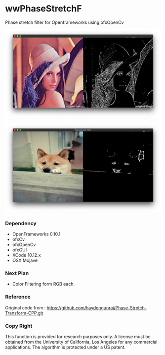 # wwPhaseStretchF
Phase stretch filter for Openframeworks using ofxOpenCv

![PST example]( https://github.com/bemoregt/ofxPhaseStretchF/blob/master/test.jpg "example")

![PST example]( https://github.com/bemoregt/ofxPhaseStretchF/blob/master/ScrShot.png "example2")

### Dependency
- OpenFrameworks 0.10.1
- ofxCv
- ofxOpenCv
- ofxGUI
- XCode 10.12.x
- OSX Mojave

### Next Plan
- Color Filtering form RGB each.

### Reference
Original code from : https://github.com/haydengunraj/Phase-Stretch-Transform-CPP.git 

### Copy Right
This function is provided for research purposes only. A license must be obtained from the University of California, Los Angeles for any commercial applications. The algorithm is protected under a US patent.
